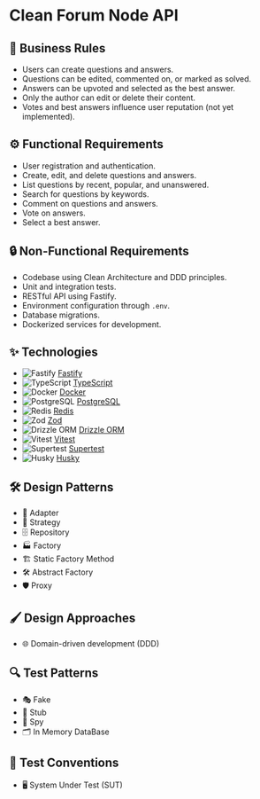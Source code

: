 # Clean Forum Node API

## 🎯 Business Rules

- Users can create questions and answers.
- Questions can be edited, commented on, or marked as solved.
- Answers can be upvoted and selected as the best answer.
- Only the author can edit or delete their content.
- Votes and best answers influence user reputation (not yet implemented).

## ⚙️ Functional Requirements

- User registration and authentication.
- Create, edit, and delete questions and answers.
- List questions by recent, popular, and unanswered.
- Search for questions by keywords.
- Comment on questions and answers.
- Vote on answers.
- Select a best answer.

## 🔒 Non-Functional Requirements

- Codebase using Clean Architecture and DDD principles.
- Unit and integration tests.
- RESTful API using Fastify.
- Environment configuration through `.env`.
- Database migrations.
- Dockerized services for development.

## ✨ Technologies

- ![Fastify](https://cdn.jsdelivr.net/gh/devicons/devicon/icons/fastify/fastify-original.svg) [Fastify](https://fastify.io/)
- ![TypeScript](https://cdn.jsdelivr.net/gh/devicons/devicon/icons/typescript/typescript-original.svg) [TypeScript](https://www.typescriptlang.org/)
- ![Docker](https://cdn.jsdelivr.net/gh/devicons/devicon/icons/docker/docker-original.svg) [Docker](https://www.docker.com/)
- ![PostgreSQL](https://cdn.jsdelivr.net/gh/devicons/devicon/icons/postgresql/postgresql-original.svg) [PostgreSQL](https://www.postgresql.org/)
- ![Redis](https://cdn.jsdelivr.net/gh/devicons/devicon/icons/redis/redis-original.svg) [Redis](https://redis.io/)
- ![Zod](https://cdn.jsdelivr.net/gh/devicons/devicon/icons/zod/zod-original.svg) [Zod](https://zod.dev/)
- ![Drizzle ORM](https://cdn.jsdelivr.net/gh/devicons/devicon/icons/drizzle-orm/drizzle-orm-original.svg) [Drizzle ORM](https://orm.drizzle.team/)
- ![Vitest](https://cdn.jsdelivr.net/gh/devicons/devicon/icons/vitest/vitest-original.svg) [Vitest](https://vitest.dev/)
- ![Supertest](https://cdn.jsdelivr.net/gh/devicons/devicon/icons/supertest/supertest-original.svg) [Supertest](https://github.com/visionmedia/supertest)
- ![Husky](https://cdn.jsdelivr.net/gh/devicons/devicon/icons/husky/husky-original.svg) [Husky](https://typicode.github.io/husky/)



## 🛠️ Design Patterns

- 🔌 Adapter  
- 🧩 Strategy  
- 🗄️  Repository  
- 🏭 Factory  
- 🏗️  Static Factory Method  
- 🛠️  Abstract Factory  
- 🛡️  Proxy 


## 🖌️ Design Approaches

- 🌐 Domain-driven development (DDD)  


## 🔍 Test Patterns

- 🎭 Fake  
- 🔗 Stub
- 👀 Spy
- 🗂️  In Memory DataBase


## 📜 Test Conventions

- 🖥️  System Under Test (SUT)
